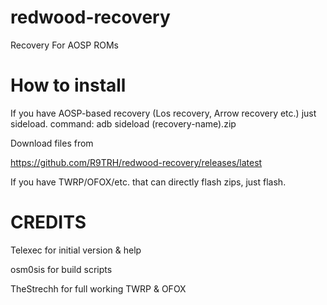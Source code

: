# redwood-recovery
Recovery For AOSP ROMs
# How to install
If you have AOSP-based recovery (Los recovery, Arrow recovery etc.) just sideload. 
command: adb sideload (recovery-name).zip

Download files from 

https://github.com/R9TRH/redwood-recovery/releases/latest

If you have TWRP/OFOX/etc. that can directly flash zips, just flash.

# CREDITS
Telexec for initial version & help 

osm0sis for build scripts

TheStrechh for full working TWRP & OFOX
